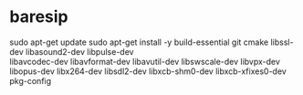 # baresip
sudo apt-get update
sudo apt-get install -y build-essential git cmake libssl-dev libasound2-dev libpulse-dev \
libavcodec-dev libavformat-dev libavutil-dev libswscale-dev libvpx-dev \
libopus-dev libx264-dev libsdl2-dev libxcb-shm0-dev libxcb-xfixes0-dev pkg-config

